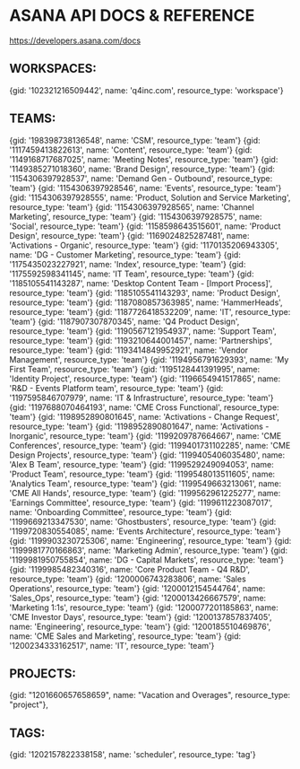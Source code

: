 # ASANA API DOCS & REFERENCE
https://developers.asana.com/docs

## WORKSPACES:
{gid: '102321216509442', name: 'q4inc.com', resource_type: 'workspace'}

## TEAMS:
{gid: '198398738136548', name: 'CSM', resource_type: 'team'}
{gid: '1117459413822613', name: 'Content', resource_type: 'team'}
{gid: '1149168717687025', name: 'Meeting Notes', resource_type: 'team'}
{gid: '1149385271018360', name: 'Brand Design', resource_type: 'team'}
{gid: '1154306397928537', name: 'Demand Gen - Outbound', resource_type: 'team'}
{gid: '1154306397928546', name: 'Events', resource_type: 'team'}
{gid: '1154306397928555', name: 'Product, Solution and Service Marketing', resource_type: 'team'}
{gid: '1154306397928565', name: 'Channel Marketing', resource_type: 'team'}
{gid: '1154306397928575', name: 'Social', resource_type: 'team'}
{gid: '1158598643515601', name: 'Product Design', resource_type: 'team'}
{gid: '1169024825287481', name: 'Activations - Organic', resource_type: 'team'}
{gid: '1170135206943305', name: 'DG - Customer Marketing', resource_type: 'team'}
{gid: '1175435023227921', name: 'Index', resource_type: 'team'}
{gid: '1175592598341145', name: 'IT Team', resource_type: 'team'}
{gid: '1185105541143287', name: 'Desktop Content Team - [Import Process]', resource_type: 'team'}
{gid: '1185105541143293', name: 'Product Design', resource_type: 'team'}
{gid: '1187080857363985', name: 'HammerHeads', resource_type: 'team'}
{gid: '1187726418532209', name: 'IT', resource_type: 'team'}
{gid: '1187907307870345', name: 'Q4 Product Design', resource_type: 'team'}
{gid: '1190567121954937', name: 'Support Team', resource_type: 'team'}
{gid: '1193210644001457', name: 'Partnerships', resource_type: 'team'}
{gid: '1193414849952921', name: 'Vendor Management', resource_type: 'team'}
{gid: '1194956791629393', name: 'My First Team', resource_type: 'team'}
{gid: '1195128441391995', name: 'Identity Project', resource_type: 'team'}
{gid: '1196654941517865', name: 'R&D - Events Platform team', resource_type: 'team'}
{gid: '1197595846707979', name: 'IT & Infrastructure', resource_type: 'team'}
{gid: '1197688070464193', name: 'CME Cross Functional', resource_type: 'team'}
{gid: '1198952890801645', name: 'Activations - Change Request', resource_type: 'team'}
{gid: '1198952890801647', name: 'Activations - Inorganic', resource_type: 'team'}
{gid: '1199209787664667', name: 'CME Conferences', resource_type: 'team'}
{gid: '1199401731102285', name: 'CME Design Projects', resource_type: 'team'}
{gid: '1199405406035480', name: 'Alex B Team', resource_type: 'team'}
{gid: '1199529249094053', name: 'Product Team', resource_type: 'team'}
{gid: '1199548013511605', name: 'Analytics Team', resource_type: 'team'}
{gid: '1199549663213061', name: 'CME All Hands', resource_type: 'team'}
{gid: '1199562961225277', name: 'Earnings Committee', resource_type: 'team'}
{gid: '1199611223087017', name: 'Onboarding Committee', resource_type: 'team'}
{gid: '1199669213347530', name: 'Ghostbusters', resource_type: 'team'}
{gid: '1199720830554085', name: 'Events Architecture', resource_type: 'team'}
{gid: '1199903230725306', name: 'Engineering', resource_type: 'team'}
{gid: '1199981770166863', name: 'Marketing Admin', resource_type: 'team'}
{gid: '1199981950755854', name: 'DG - Capital Markets', resource_type: 'team'}
{gid: '1199985482340316', name: 'Core Product Team - Q4 R&D', resource_type: 'team'}
{gid: '1200006743283806', name: 'Sales Operations', resource_type: 'team'}
{gid: '1200012154544764', name: 'Sales_Ops', resource_type: 'team'}
{gid: '1200013426667579', name: 'Marketing 1:1s', resource_type: 'team'}
{gid: '1200077201185863', name: 'CME Investor Days', resource_type: 'team'}
{gid: '1200137857837405', name: 'Engineering', resource_type: 'team'}
{gid: '1200185510469876', name: 'CME Sales and Marketing', resource_type: 'team'}
{gid: '1200234333162517', name: 'IT', resource_type: 'team'}



## PROJECTS:
{gid: "1201660657658659", name: "Vacation and Overages", resource_type: "project"},


## TAGS:
{gid: '1202157822338158', name: 'scheduler', resource_type: 'tag'}